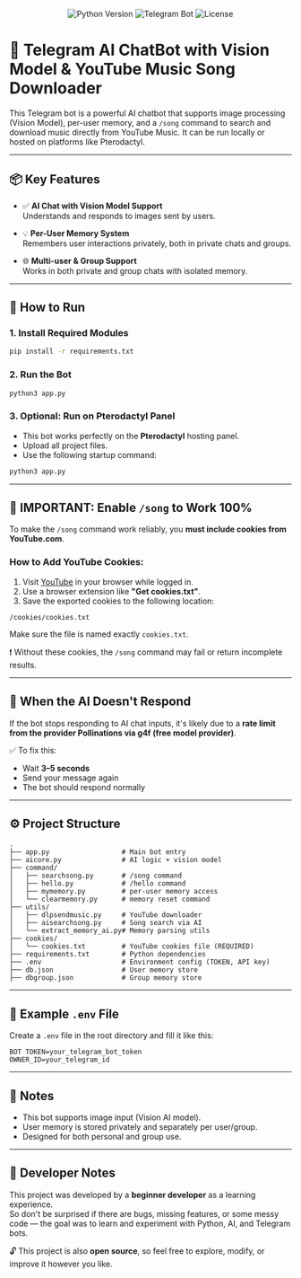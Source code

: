
<p align="center">
  <img src="https://img.shields.io/badge/Python-3.8+-blue.svg" alt="Python Version">
  <img src="https://img.shields.io/badge/Telegram%20Bot-API-success.svg" alt="Telegram Bot">
  <img src="https://img.shields.io/badge/License-MIT-green.svg" alt="License">
</p>


# 🤖 Telegram AI ChatBot with Vision Model & YouTube Music Song Downloader

This Telegram bot is a powerful AI chatbot that supports image processing (Vision Model), per-user memory, and a `/song` command to search and download music directly from YouTube Music. It can be run locally or hosted on platforms like Pterodactyl.

---

## 📦 Key Features

- ✅ **AI Chat with Vision Model Support**  
  Understands and responds to images sent by users.

- 💡 **Per-User Memory System**  
  Remembers user interactions privately, both in private chats and groups.

- 🌐 **Multi-user & Group Support**  
  Works in both private and group chats with isolated memory.

---

## 🚀 How to Run

### 1. Install Required Modules

```bash
pip install -r requirements.txt
```

### 2. Run the Bot

```bash
python3 app.py
```

### 3. Optional: Run on Pterodactyl Panel

- This bot works perfectly on the **Pterodactyl** hosting panel.
- Upload all project files.
- Use the following startup command:

```bash
python3 app.py
```

---

## 🔐 IMPORTANT: Enable `/song` to Work 100%

To make the `/song` command work reliably, you **must include cookies from YouTube.com**.

### How to Add YouTube Cookies:

1. Visit [YouTube](https://www.youtube.com) in your browser while logged in.
2. Use a browser extension like **"Get cookies.txt"**.
3. Save the exported cookies to the following location:

```
/cookies/cookies.txt
```

Make sure the file is named exactly `cookies.txt`.

❗ Without these cookies, the `/song` command may fail or return incomplete results.

---

## 🛑 When the AI Doesn't Respond

If the bot stops responding to AI chat inputs, it's likely due to a **rate limit from the provider Pollinations via g4f (free model provider)**.

✅ To fix this:

- Wait **3–5 seconds**
- Send your message again
- The bot should respond normally

---

## ⚙️ Project Structure

```
.
├── app.py                  # Main bot entry
├── aicore.py               # AI logic + vision model
├── command/
│   ├── searchsong.py       # /song command
│   ├── hello.py            # /hello command
│   ├── mymemory.py         # per-user memory access
│   └── clearmemory.py      # memory reset command
├── utils/
│   ├── dlpsendmusic.py     # YouTube downloader
│   ├── aisearchsong.py     # Song search via AI
│   └── extract_memory_ai.py# Memory parsing utils
├── cookies/
│   └── cookies.txt         # YouTube cookies file (REQUIRED)
├── requirements.txt        # Python dependencies
├── .env                    # Environment config (TOKEN, API key)
├── db.json                 # User memory store
├── dbgroup.json            # Group memory store
```

---

## 📄 Example `.env` File

Create a `.env` file in the root directory and fill it like this:

```
BOT TOKEN=your_telegram_bot_token
OWNER_ID=your_telegram_id
```


---

## 📌 Notes

- This bot supports image input (Vision AI model).
- User memory is stored privately and separately per user/group.
- Designed for both personal and group use.

---

## 🧪 Developer Notes

This project was developed by a **beginner developer** as a learning experience.  
So don't be surprised if there are bugs, missing features, or some messy code — the goal was to learn and experiment with Python, AI, and Telegram bots.

🔓 This project is also **open source**, so feel free to explore, modify, or improve it however you like.
